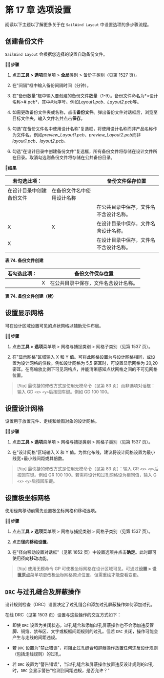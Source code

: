 # 第 17 章 选项设置

阅读以下主题以了解更多关于在 `SailWind Layout` 中设置选项的多步骤流程。

## 创建备份文件

`SailWind Layout` 会根据您选择的设置自动备份文件。

🏃‍♂️‍**步骤**

1. 点击**工具 > 选项**菜单项 > **全局**类别 > 备份子类别（见第 1527 页）。

2. 在"间隔"框中输入备份间隔时间（分钟）。

3. 在"备份数量"框中输入要创建的备份文件数量（1-9）。备份文件命名为*<设计名称>#.pcb*，其中#为序号。例如*Layout1.pcb*、*Layout2.pcb*等。

4. 如需更改备份文件夹或名称，点击**备份文件**。弹出备份文件对话框后，浏览至目标文件夹，输入文件名并点击**保存**。

5. 勾选"在备份文件名中使用设计名称"复选框，将使用设计名称而非产品名称作为文件名。例如*preview_Layout1.pcb*、*preview_Layout2.pcb*而非*layout1.pcb*、*layout2.pcb*。

6. 勾选"在设计目录中创建备份文件"复选框，所有备份文件将存储在设计文件所在目录。取消勾选则备份文件将存储在公共备份目录。

👀‍**结果**

| 若勾选此项：                       |                                        | 备份文件保存位置                         |
|------------------------------------|----------------------------------------|------------------------------------------|
| 在设计目录中创建备份文件 | 在备份文件名中使用设计名称 |                                                  |
|                                    |                                        | 在公共目录中保存，文件名不含设计名称。 |
| X                                  | X                                      | 在设计目录中保存，文件名含设计名称。   |
| X                                  |                                        | 在设计目录中保存，文件名不含设计名称。 |

**表 74. 备份文件创建**

| 若勾选此项： |   | 备份文件保存位置                       |
|--------------|---|----------------------------------------|
|              | X | 在公共目录中保存，文件名含设计名称。 |

**表 74. 备份文件创建（续）**

## 设置显示网格

可在设计区域设置可见的点状网格以辅助元件布局。

🏃‍♂️‍**步骤**

1. 点击**工具 > 选项**菜单项 > 网格与捕捉类别 > 网格子类别（见第 1537 页）。

2. 在"显示网格"区域输入 X 和 Y 值。可将此网格设置为与设计网格相同，或设置为设计网格的倍数。例如设计网格为 5,5 密耳时，可设置显示网格为 20,20 密耳。在高缩放比例下可见网格点，并能清晰感知点状网格之间的不可见网格位置。

> [!tip] 最快捷的修改方式是使用无模命令（见第 83 页）而非选项对话框：输入 GD `<x>` `<y>`后按回车键。例如 GD 100 100。

## 设置设计网格

设置用于放置元件、走线和绘图对象的设计网格。

🏃‍♂️‍**步骤**

1. 点击**工具 > 选项**菜单项 > 网格与捕捉类别 > 网格子类别（见第 1537 页）。

2. 在"设计网格"区域输入 X 和 Y 值。为优化布线，建议将设计网格设置为最小线宽+最小线间距或其倍数。

> [!tip] 最快捷的修改方式是使用无模命令（见第 83 页）：输入 GR `<x>` `<y>`后按回车键。例如 GR 100 100。若需将设计和过孔网格设为相同值，输入 G `<x>` `<y>`后按回车键。

## 设置极坐标网格

使用径向移动前需先设置极坐标网格和移动选项。

🏃‍♂️‍**步骤**

1. 点击**工具 > 选项**菜单项 > 网格与捕捉类别 > 网格子类别（见第 1537 页）。

2. 点击**径向移动设置**。

3. 在"径向移动设置对话框"（见第 1652 页）中设置选项并点击**确定**。此时即可使用径向移动功能。

> [!tip] 使用无模命令 GP 可使极坐标网格在设计区域可见。可通过**设置 > 设置原点**菜单项更改极坐标网格原点位置，但需重绘才能查看变更。


## `DRC` 与过孔缝合及屏蔽操作

设计规则检查（DRC）设置决定了过孔缝合和添加过孔屏蔽操作如何添加过孔。

在线 DRC（见第 1503 页）设置与这些操作的交互方式如下：

- 即使 `DRC` 设置为关闭状态，过孔缝合和添加过孔屏蔽操作也不会添加违反管脚、铜箔、禁布区、文字或板框间距规则的过孔。但若 `DRC` 关闭，操作可能会产生与走线的间距违规。

- 若 `DRC` 设置为"禁止错误"，将阻止过孔缝合和屏蔽操作放置任何违反设计规则（包括走线规则）的过孔。

- 若 `DRC` 设置为"警告错误"，当过孔缝合和屏蔽操作放置违反设计规则的过孔时，`DRC` 会显示警告"检测到间距违规，是否允许？"